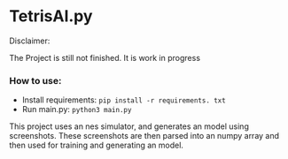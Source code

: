 # TetrisAI.py

Disclaimer:

The Project is still not finished. It is work in progress

### How to use:
- Install requirements:
  ``pip install -r requirements. txt``
- Run main.py:
  ``python3 main.py``

This project uses an nes simulator, and generates an model using screenshots.
These screenshots are then parsed into an numpy array and then used for training and generating an model.

